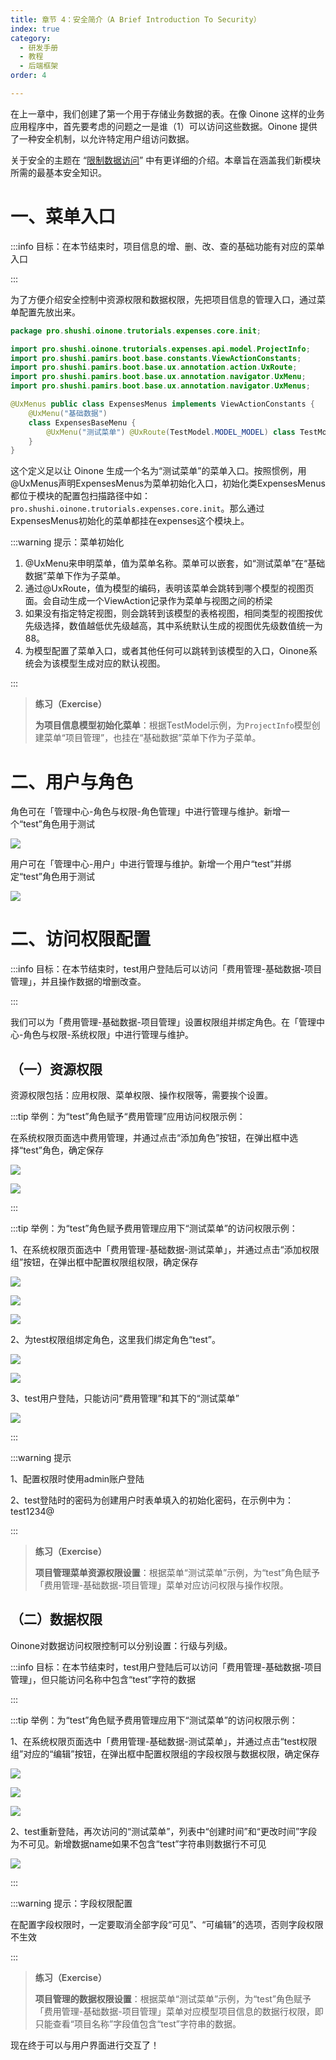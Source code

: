 ```yaml
---
title: 章节 4：安全简介（A Brief Introduction To Security）
index: true
category:
  - 研发手册
  - 教程
  - 后端框架
order: 4

---
```

在上一章中，我们创建了第一个用于存储业务数据的表。在像 Oinone 这样的业务应用程序中，首先要考虑的问题之一是谁（1）可以访问这些数据。Oinone 提供了一种安全机制，以允许特定用户组访问数据。

关于安全的主题在 “[限制数据访问](/en/DevManual/Tutorials/restrict-access-to-data.md)” 中有更详细的介绍。本章旨在涵盖我们新模块所需的最基本安全知识。

# 一、菜单入口
:::info 目标：在本节结束时，项目信息的增、删、改、查的基础功能有对应的菜单入口

:::

为了方便介绍安全控制中资源权限和数据权限，先把项目信息的管理入口，通过菜单配置先放出来。

```java
package pro.shushi.oinone.trutorials.expenses.core.init;

import pro.shushi.oinone.trutorials.expenses.api.model.ProjectInfo;
import pro.shushi.pamirs.boot.base.constants.ViewActionConstants;
import pro.shushi.pamirs.boot.base.ux.annotation.action.UxRoute;
import pro.shushi.pamirs.boot.base.ux.annotation.navigator.UxMenu;
import pro.shushi.pamirs.boot.base.ux.annotation.navigator.UxMenus;

@UxMenus public class ExpensesMenus implements ViewActionConstants {
    @UxMenu("基础数据")
    class ExpensesBaseMenu {
        @UxMenu("测试菜单") @UxRoute(TestModel.MODEL_MODEL) class TestModelMenu { }
    }
}
```

这个定义足以让 Oinone 生成一个名为“测试菜单”的菜单入口。按照惯例，用@UxMenus声明ExpensesMenus为菜单初始化入口，初始化类ExpensesMenus都位于模块的配置包扫描路径中如： `pro.shushi.oinone.trutorials.expenses.core.init`。那么通过ExpensesMenus初始化的菜单都挂在expenses这个模块上。

:::warning 提示：菜单初始化

1. @UxMenu来申明菜单，值为菜单名称。菜单可以嵌套，如“测试菜单”在“基础数据”菜单下作为子菜单。
2. 通过@UxRoute，值为模型的编码，表明该菜单会跳转到哪个模型的视图页面。会自动生成一个ViewAction记录作为菜单与视图之间的桥梁
3. 如果没有指定特定视图，则会跳转到该模型的表格视图，相同类型的视图按优先级选择，数值越低优先级越高，其中系统默认生成的视图优先级数值统一为88。
4. 为模型配置了菜单入口，或者其他任何可以跳转到该模型的入口，Oinone系统会为该模型生成对应的默认视图。

:::

> **练习（Exercise）**
>
> **为项目信息模型初始化菜单**：根据TestModel示例，为`ProjectInfo`模型创建菜单“项目管理”，也挂在“基础数据”菜单下作为子菜单。
>

# 二、用户与角色
角色可在「管理中心-角色与权限-角色管理」中进行管理与维护。新增一个“test”角色用于测试

![](https://oinone-jar.oss-cn-zhangjiakou.aliyuncs.com/welcome-document/Development/Tutorial/BackendFramework/chapter-4/user1.png)

用户可在「管理中心-用户」中进行管理与维护。新增一个用户“test”并绑定“test”角色用于测试

![](https://oinone-jar.oss-cn-zhangjiakou.aliyuncs.com/welcome-document/Development/Tutorial/BackendFramework/chapter-4/user2.png)

# 二、访问权限配置
:::info 目标：在本节结束时，test用户登陆后可以访问「费用管理-基础数据-项目管理」，并且操作数据的增删改查。

:::

我们可以为「费用管理-基础数据-项目管理」设置权限组并绑定角色。在「管理中心-角色与权限-系统权限」中进行管理与维护。

## （一）资源权限
资源权限包括：应用权限、菜单权限、操作权限等，需要挨个设置。

:::tip 举例：为“test”角色赋予“费用管理”应用访问权限示例：

在系统权限页面选中费用管理，并通过点击“添加角色”按钮，在弹出框中选择“test”角色，确定保存

![](https://oinone-jar.oss-cn-zhangjiakou.aliyuncs.com/welcome-document/Development/Tutorial/BackendFramework/chapter-4/tip1-1.png)

![](https://oinone-jar.oss-cn-zhangjiakou.aliyuncs.com/welcome-document/Development/Tutorial/BackendFramework/chapter-4/tip1-2.png)

:::

:::tip 举例：为“test”角色赋予费用管理应用下“测试菜单”的访问权限示例：

1、在系统权限页面选中「费用管理-基础数据-测试菜单」，并通过点击“添加权限组”按钮，在弹出框中配置权限组权限，确定保存

![](https://oinone-jar.oss-cn-zhangjiakou.aliyuncs.com/welcome-document/Development/Tutorial/BackendFramework/chapter-4/tip2-1-1.png)

![](https://oinone-jar.oss-cn-zhangjiakou.aliyuncs.com/welcome-document/Development/Tutorial/BackendFramework/chapter-4/tip2-1-2.png)

![](https://oinone-jar.oss-cn-zhangjiakou.aliyuncs.com/welcome-document/Development/Tutorial/BackendFramework/chapter-4/tip2-1-3.png)

2、为test权限组绑定角色，这里我们绑定角色“test”。

![](https://oinone-jar.oss-cn-zhangjiakou.aliyuncs.com/welcome-document/Development/Tutorial/BackendFramework/chapter-4/tip2-2-1.png)

![](https://oinone-jar.oss-cn-zhangjiakou.aliyuncs.com/welcome-document/Development/Tutorial/BackendFramework/chapter-4/tip2-2-2.png)

3、test用户登陆，只能访问“费用管理”和其下的“测试菜单”

![](https://oinone-jar.oss-cn-zhangjiakou.aliyuncs.com/welcome-document/Development/Tutorial/BackendFramework/chapter-4/tip2-3.png)

:::

:::warning 提示

1、配置权限时使用admin账户登陆

2、test登陆时的密码为创建用户时表单填入的初始化密码，在示例中为：test1234@

:::

> **练习（Exercise）**
>
> **项目管理菜单资源权限设置**：根据菜单“测试菜单”示例，为“test”角色赋予「费用管理-基础数据-项目管理」菜单对应访问权限与操作权限。
>

## （二）数据权限
Oinone对数据访问权限控制可以分别设置：行级与列级。

:::info 目标：在本节结束时，test用户登陆后可以访问「费用管理-基础数据-项目管理」，但只能访问名称中包含“test”字符的数据

:::

:::tip 举例：为“test”角色赋予费用管理应用下“测试菜单”的访问权限示例：

1、在系统权限页面选中「费用管理-基础数据-测试菜单」，并通过点击“test权限组”对应的“编辑”按钮，在弹出框中配置权限组的字段权限与数据权限，确定保存

![](https://oinone-jar.oss-cn-zhangjiakou.aliyuncs.com/welcome-document/Development/Tutorial/BackendFramework/chapter-4/tip3-1-1.png)

![](https://oinone-jar.oss-cn-zhangjiakou.aliyuncs.com/welcome-document/Development/Tutorial/BackendFramework/chapter-4/tip3-1-2.png)

![](https://oinone-jar.oss-cn-zhangjiakou.aliyuncs.com/welcome-document/Development/Tutorial/BackendFramework/chapter-4/tip3-1-3.png)

2、test重新登陆，再次访问的“测试菜单”，列表中“创建时间”和“更改时间”字段为不可见。新增数据name如果不包含“test”字符串则数据行不可见

![](https://oinone-jar.oss-cn-zhangjiakou.aliyuncs.com/welcome-document/Development/Tutorial/BackendFramework/chapter-4/tip3-2.png)

:::

:::warning 提示：字段权限配置

在配置字段权限时，一定要取消全部字段“可见”、“可编辑”的选项，否则字段权限不生效

:::

> **练习（Exercise）**
>
> **项目管理的数据权限设置**：根据菜单“测试菜单”示例，为“test”角色赋予「费用管理-基础数据-项目管理」菜单对应模型项目信息的数据行权限，即只能查看“项目名称”字段值包含“test”字符串的数据。
>



现在终于可以与用户界面进行交互了！

